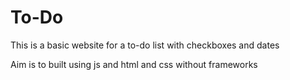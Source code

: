 # To-Do
This is a basic website for a to-do list with checkboxes and dates

Aim is to built using js and html and css without frameworks
